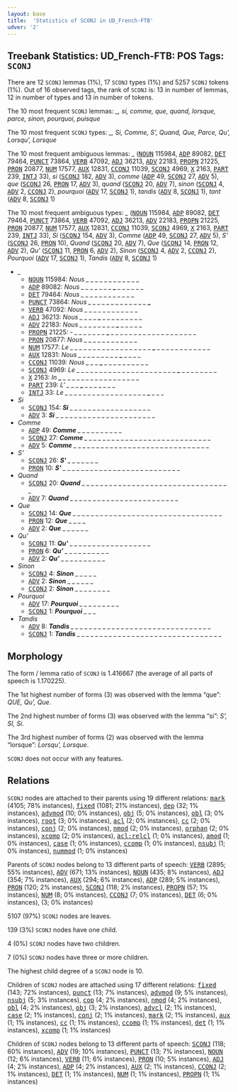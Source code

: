 ```yaml
---
layout: base
title:  'Statistics of SCONJ in UD_French-FTB'
udver: '2'
---
```


## Treebank Statistics: UD_French-FTB: POS Tags: `SCONJ`

There are 12 `SCONJ` lemmas (1%), 17 `SCONJ` types (1%) and 5257 `SCONJ` tokens (1%).
Out of 16 observed tags, the rank of `SCONJ` is: 13 in number of lemmas, 12 in number of types and 13 in number of tokens.

The 10 most frequent `SCONJ` lemmas: <em>_, si, comme, que, quand, lorsque, parce, sinon, pourquoi, puisque</em>

The 10 most frequent `SCONJ` types:  <em>_, Si, Comme, S', Quand, Que, Parce, Qu', Lorsqu', Lorsque</em>

The 10 most frequent ambiguous lemmas: <em>_</em> (<tt><a href="fr_ftb-pos-NOUN.html">NOUN</a></tt> 115984, <tt><a href="fr_ftb-pos-ADP.html">ADP</a></tt> 89082, <tt><a href="fr_ftb-pos-DET.html">DET</a></tt> 79464, <tt><a href="fr_ftb-pos-PUNCT.html">PUNCT</a></tt> 73864, <tt><a href="fr_ftb-pos-VERB.html">VERB</a></tt> 47092, <tt><a href="fr_ftb-pos-ADJ.html">ADJ</a></tt> 36213, <tt><a href="fr_ftb-pos-ADV.html">ADV</a></tt> 22183, <tt><a href="fr_ftb-pos-PROPN.html">PROPN</a></tt> 21225, <tt><a href="fr_ftb-pos-PRON.html">PRON</a></tt> 20877, <tt><a href="fr_ftb-pos-NUM.html">NUM</a></tt> 17577, <tt><a href="fr_ftb-pos-AUX.html">AUX</a></tt> 12831, <tt><a href="fr_ftb-pos-CCONJ.html">CCONJ</a></tt> 11039, <tt><a href="fr_ftb-pos-SCONJ.html">SCONJ</a></tt> 4969, <tt><a href="fr_ftb-pos-X.html">X</a></tt> 2163, <tt><a href="fr_ftb-pos-PART.html">PART</a></tt> 239, <tt><a href="fr_ftb-pos-INTJ.html">INTJ</a></tt> 33), <em>si</em> (<tt><a href="fr_ftb-pos-SCONJ.html">SCONJ</a></tt> 182, <tt><a href="fr_ftb-pos-ADV.html">ADV</a></tt> 3), <em>comme</em> (<tt><a href="fr_ftb-pos-ADP.html">ADP</a></tt> 49, <tt><a href="fr_ftb-pos-SCONJ.html">SCONJ</a></tt> 27, <tt><a href="fr_ftb-pos-ADV.html">ADV</a></tt> 5), <em>que</em> (<tt><a href="fr_ftb-pos-SCONJ.html">SCONJ</a></tt> 26, <tt><a href="fr_ftb-pos-PRON.html">PRON</a></tt> 17, <tt><a href="fr_ftb-pos-ADV.html">ADV</a></tt> 3), <em>quand</em> (<tt><a href="fr_ftb-pos-SCONJ.html">SCONJ</a></tt> 20, <tt><a href="fr_ftb-pos-ADV.html">ADV</a></tt> 7), <em>sinon</em> (<tt><a href="fr_ftb-pos-SCONJ.html">SCONJ</a></tt> 4, <tt><a href="fr_ftb-pos-ADV.html">ADV</a></tt> 2, <tt><a href="fr_ftb-pos-CCONJ.html">CCONJ</a></tt> 2), <em>pourquoi</em> (<tt><a href="fr_ftb-pos-ADV.html">ADV</a></tt> 17, <tt><a href="fr_ftb-pos-SCONJ.html">SCONJ</a></tt> 1), <em>tandis</em> (<tt><a href="fr_ftb-pos-ADV.html">ADV</a></tt> 8, <tt><a href="fr_ftb-pos-SCONJ.html">SCONJ</a></tt> 1), <em>tant</em> (<tt><a href="fr_ftb-pos-ADV.html">ADV</a></tt> 8, <tt><a href="fr_ftb-pos-SCONJ.html">SCONJ</a></tt> 1)

The 10 most frequent ambiguous types:  <em>_</em> (<tt><a href="fr_ftb-pos-NOUN.html">NOUN</a></tt> 115984, <tt><a href="fr_ftb-pos-ADP.html">ADP</a></tt> 89082, <tt><a href="fr_ftb-pos-DET.html">DET</a></tt> 79464, <tt><a href="fr_ftb-pos-PUNCT.html">PUNCT</a></tt> 73864, <tt><a href="fr_ftb-pos-VERB.html">VERB</a></tt> 47092, <tt><a href="fr_ftb-pos-ADJ.html">ADJ</a></tt> 36213, <tt><a href="fr_ftb-pos-ADV.html">ADV</a></tt> 22183, <tt><a href="fr_ftb-pos-PROPN.html">PROPN</a></tt> 21225, <tt><a href="fr_ftb-pos-PRON.html">PRON</a></tt> 20877, <tt><a href="fr_ftb-pos-NUM.html">NUM</a></tt> 17577, <tt><a href="fr_ftb-pos-AUX.html">AUX</a></tt> 12831, <tt><a href="fr_ftb-pos-CCONJ.html">CCONJ</a></tt> 11039, <tt><a href="fr_ftb-pos-SCONJ.html">SCONJ</a></tt> 4969, <tt><a href="fr_ftb-pos-X.html">X</a></tt> 2163, <tt><a href="fr_ftb-pos-PART.html">PART</a></tt> 239, <tt><a href="fr_ftb-pos-INTJ.html">INTJ</a></tt> 33), <em>Si</em> (<tt><a href="fr_ftb-pos-SCONJ.html">SCONJ</a></tt> 154, <tt><a href="fr_ftb-pos-ADV.html">ADV</a></tt> 3), <em>Comme</em> (<tt><a href="fr_ftb-pos-ADP.html">ADP</a></tt> 49, <tt><a href="fr_ftb-pos-SCONJ.html">SCONJ</a></tt> 27, <tt><a href="fr_ftb-pos-ADV.html">ADV</a></tt> 5), <em>S'</em> (<tt><a href="fr_ftb-pos-SCONJ.html">SCONJ</a></tt> 26, <tt><a href="fr_ftb-pos-PRON.html">PRON</a></tt> 10), <em>Quand</em> (<tt><a href="fr_ftb-pos-SCONJ.html">SCONJ</a></tt> 20, <tt><a href="fr_ftb-pos-ADV.html">ADV</a></tt> 7), <em>Que</em> (<tt><a href="fr_ftb-pos-SCONJ.html">SCONJ</a></tt> 14, <tt><a href="fr_ftb-pos-PRON.html">PRON</a></tt> 12, <tt><a href="fr_ftb-pos-ADV.html">ADV</a></tt> 2), <em>Qu'</em> (<tt><a href="fr_ftb-pos-SCONJ.html">SCONJ</a></tt> 11, <tt><a href="fr_ftb-pos-PRON.html">PRON</a></tt> 6, <tt><a href="fr_ftb-pos-ADV.html">ADV</a></tt> 2), <em>Sinon</em> (<tt><a href="fr_ftb-pos-SCONJ.html">SCONJ</a></tt> 4, <tt><a href="fr_ftb-pos-ADV.html">ADV</a></tt> 2, <tt><a href="fr_ftb-pos-CCONJ.html">CCONJ</a></tt> 2), <em>Pourquoi</em> (<tt><a href="fr_ftb-pos-ADV.html">ADV</a></tt> 17, <tt><a href="fr_ftb-pos-SCONJ.html">SCONJ</a></tt> 1), <em>Tandis</em> (<tt><a href="fr_ftb-pos-ADV.html">ADV</a></tt> 8, <tt><a href="fr_ftb-pos-SCONJ.html">SCONJ</a></tt> 1)


* <em>_</em>
  * <tt><a href="fr_ftb-pos-NOUN.html">NOUN</a></tt> 115984: <em>Nous _ _ <b>_</b> _ _ _ <b>_</b> _ _ _ _ _ _ _</em>
  * <tt><a href="fr_ftb-pos-ADP.html">ADP</a></tt> 89082: <em>Nous _ _ _ _ _ _ _ <b>_</b> _ _ _ _ _ _</em>
  * <tt><a href="fr_ftb-pos-DET.html">DET</a></tt> 79464: <em>Nous _ <b>_</b> _ _ _ <b>_</b> _ _ _ _ _ _ _ _</em>
  * <tt><a href="fr_ftb-pos-PUNCT.html">PUNCT</a></tt> 73864: <em>Nous _ _ _ _ _ _ _ _ _ _ _ _ _ <b>_</b></em>
  * <tt><a href="fr_ftb-pos-VERB.html">VERB</a></tt> 47092: <em>Nous <b>_</b> _ _ _ _ _ _ _ _ _ _ _ <b>_</b> _</em>
  * <tt><a href="fr_ftb-pos-ADJ.html">ADJ</a></tt> 36213: <em>Nous _ _ _ _ <b>_</b> _ _ _ _ _ _ _ _ _</em>
  * <tt><a href="fr_ftb-pos-ADV.html">ADV</a></tt> 22183: <em>Nous _ _ _ _ _ _ _ _ <b>_</b> _ _ _ _ _</em>
  * <tt><a href="fr_ftb-pos-PROPN.html">PROPN</a></tt> 21225: <em>- _ _ _ _ _ _ _ <b>_</b> _ _ _ _ _ _ _ _ _ _ _ _ _ _ _ _ _ _ _</em>
  * <tt><a href="fr_ftb-pos-PRON.html">PRON</a></tt> 20877: <em>Nous _ _ _ _ _ _ _ _ _ _ <b>_</b> <b>_</b> _ _</em>
  * <tt><a href="fr_ftb-pos-NUM.html">NUM</a></tt> 17577: <em>Le _ _ _ _ _ _ _ _ _ _ _ _ _ _ _ _ _ _ <b>_</b> _ _ _ _ _ _ _ _ _ _ _ _</em>
  * <tt><a href="fr_ftb-pos-AUX.html">AUX</a></tt> 12831: <em>Nous _ _ _ _ _ _ _ _ _ <b>_</b> _ _ _ _</em>
  * <tt><a href="fr_ftb-pos-CCONJ.html">CCONJ</a></tt> 11039: <em>Nous _ _ _ <b>_</b> _ _ _ _ _ _ _ _ _ _</em>
  * <tt><a href="fr_ftb-pos-SCONJ.html">SCONJ</a></tt> 4969: <em>Le _ _ _ _ _ _ _ _ _ _ _ _ _ _ _ _ _ _ _ _ _ _ <b>_</b> _ _ _ _ _ _ _ _</em>
  * <tt><a href="fr_ftb-pos-X.html">X</a></tt> 2163: <em>In <b>_</b> _ _ _ _ _ _ _ _ _ _ _ _ _ _ _ _ _</em>
  * <tt><a href="fr_ftb-pos-PART.html">PART</a></tt> 239: <em>L' _ _ _ <b>_</b> _ _ _ _ _ _ _</em>
  * <tt><a href="fr_ftb-pos-INTJ.html">INTJ</a></tt> 33: <em>Le _ _ _ _ _ _ _ _ _ _ _ _ _ _ _ _ _ _ <b>_</b> _ _ _</em>
* <em>Si</em>
  * <tt><a href="fr_ftb-pos-SCONJ.html">SCONJ</a></tt> 154: <em><b>Si</b> _ _ _ _ _ _ _ _ _ _ _ _ _ _ _ _ _ _</em>
  * <tt><a href="fr_ftb-pos-ADV.html">ADV</a></tt> 3: <em><b>Si</b> _ _ _ _ _ _ _ _ _ _ _ _ _ _ _ _ _ _ _ _ _ _</em>
* <em>Comme</em>
  * <tt><a href="fr_ftb-pos-ADP.html">ADP</a></tt> 49: <em><b>Comme</b> _ _ _ _ _ _ _ _ _ _</em>
  * <tt><a href="fr_ftb-pos-SCONJ.html">SCONJ</a></tt> 27: <em><b>Comme</b> _ _ _ _ _ _ _ _ _ _ _ _ _ _ _ _ _ _ _ _ _ _ _ _ _ _ _ _</em>
  * <tt><a href="fr_ftb-pos-ADV.html">ADV</a></tt> 5: <em><b>Comme</b> _ _ _ _ _ _ _ _ _ _ _ _ _ _ _ _ _ _ _ _ _ _ _ _ _ _ _ _ _ _</em>
* <em>S'</em>
  * <tt><a href="fr_ftb-pos-SCONJ.html">SCONJ</a></tt> 26: <em><b>S'</b> _ _ _ _ _ _ _</em>
  * <tt><a href="fr_ftb-pos-PRON.html">PRON</a></tt> 10: <em><b>S'</b> _ _ _ _ _ _ _ _ _ _ _ _ _ _ _ _ _ _ _ _ _ _ _ _ _ _</em>
* <em>Quand</em>
  * <tt><a href="fr_ftb-pos-SCONJ.html">SCONJ</a></tt> 20: <em><b>Quand</b> _ _ _ _ _ _ _ _ _ _ _ _ _ _ _ _ _ _ _ _ _ _ _ _ _ _ _ _ _ _ _ _ _</em>
  * <tt><a href="fr_ftb-pos-ADV.html">ADV</a></tt> 7: <em><b>Quand</b> _ _ _ _ _ _ _ _ _ _ _ _ _ _ _ _ _ _ _ _ _ _ _ _</em>
* <em>Que</em>
  * <tt><a href="fr_ftb-pos-SCONJ.html">SCONJ</a></tt> 14: <em><b>Que</b> _ _ _ _ _ _ _ _ _ _ _ _ _ _ _ _ _ _ _ _ _ _ _ _ _ _ _ _ _ _ _ _ _</em>
  * <tt><a href="fr_ftb-pos-PRON.html">PRON</a></tt> 12: <em><b>Que</b> _ _ _ _</em>
  * <tt><a href="fr_ftb-pos-ADV.html">ADV</a></tt> 2: <em><b>Que</b> _ _ _ _ _ _</em>
* <em>Qu'</em>
  * <tt><a href="fr_ftb-pos-SCONJ.html">SCONJ</a></tt> 11: <em><b>Qu'</b> _ _ _ _ _ _ _ _ _ _ _ _ _ _ _ _ _ _</em>
  * <tt><a href="fr_ftb-pos-PRON.html">PRON</a></tt> 6: <em><b>Qu'</b> _ _ _ _ _ _ _ _ _ _</em>
  * <tt><a href="fr_ftb-pos-ADV.html">ADV</a></tt> 2: <em><b>Qu'</b> _ _ _ _ _ _ _ _ _ _</em>
* <em>Sinon</em>
  * <tt><a href="fr_ftb-pos-SCONJ.html">SCONJ</a></tt> 4: <em><b>Sinon</b> _ _ _ _ _</em>
  * <tt><a href="fr_ftb-pos-ADV.html">ADV</a></tt> 2: <em><b>Sinon</b> _ _ _ _ _ _</em>
  * <tt><a href="fr_ftb-pos-CCONJ.html">CCONJ</a></tt> 2: <em><b>Sinon</b> _ _ _ _ _ _ _ _</em>
* <em>Pourquoi</em>
  * <tt><a href="fr_ftb-pos-ADV.html">ADV</a></tt> 17: <em><b>Pourquoi</b> _ _ _ _ _ _ _ _ _</em>
  * <tt><a href="fr_ftb-pos-SCONJ.html">SCONJ</a></tt> 1: <em><b>Pourquoi</b> _ _ _</em>
* <em>Tandis</em>
  * <tt><a href="fr_ftb-pos-ADV.html">ADV</a></tt> 8: <em><b>Tandis</b> _ _ _ _ _ _ _ _ _ _ _ _ _ _ _ _ _ _ _ _ _ _ _ _ _ _ _ _ _ _ _</em>
  * <tt><a href="fr_ftb-pos-SCONJ.html">SCONJ</a></tt> 1: <em><b>Tandis</b> _ _ _ _ _ _ _ _ _ _ _ _ _ _ _ _ _ _ _ _ _ _ _ _ _ _ _ _ _ _ _ _</em>

## Morphology

The form / lemma ratio of `SCONJ` is 1.416667 (the average of all parts of speech is 1.170225).

The 1st highest number of forms (3) was observed with the lemma “que”: <em>QUE, Qu', Que</em>.

The 2nd highest number of forms (3) was observed with the lemma “si”: <em>S', SI, Si</em>.

The 3rd highest number of forms (2) was observed with the lemma “lorsque”: <em>Lorsqu', Lorsque</em>.

`SCONJ` does not occur with any features.


## Relations

`SCONJ` nodes are attached to their parents using 19 different relations: <tt><a href="fr_ftb-dep-mark.html">mark</a></tt> (4105; 78% instances), <tt><a href="fr_ftb-dep-fixed.html">fixed</a></tt> (1081; 21% instances), <tt><a href="fr_ftb-dep-dep.html">dep</a></tt> (32; 1% instances), <tt><a href="fr_ftb-dep-advmod.html">advmod</a></tt> (10; 0% instances), <tt><a href="fr_ftb-dep-obj.html">obj</a></tt> (5; 0% instances), <tt><a href="fr_ftb-dep-obl.html">obl</a></tt> (3; 0% instances), <tt><a href="fr_ftb-dep-root.html">root</a></tt> (3; 0% instances), <tt><a href="fr_ftb-dep-acl.html">acl</a></tt> (2; 0% instances), <tt><a href="fr_ftb-dep-cc.html">cc</a></tt> (2; 0% instances), <tt><a href="fr_ftb-dep-conj.html">conj</a></tt> (2; 0% instances), <tt><a href="fr_ftb-dep-nmod.html">nmod</a></tt> (2; 0% instances), <tt><a href="fr_ftb-dep-orphan.html">orphan</a></tt> (2; 0% instances), <tt><a href="fr_ftb-dep-xcomp.html">xcomp</a></tt> (2; 0% instances), <tt><a href="fr_ftb-dep-acl-relcl.html">acl:relcl</a></tt> (1; 0% instances), <tt><a href="fr_ftb-dep-amod.html">amod</a></tt> (1; 0% instances), <tt><a href="fr_ftb-dep-case.html">case</a></tt> (1; 0% instances), <tt><a href="fr_ftb-dep-ccomp.html">ccomp</a></tt> (1; 0% instances), <tt><a href="fr_ftb-dep-nsubj.html">nsubj</a></tt> (1; 0% instances), <tt><a href="fr_ftb-dep-nummod.html">nummod</a></tt> (1; 0% instances)

Parents of `SCONJ` nodes belong to 13 different parts of speech: <tt><a href="fr_ftb-pos-VERB.html">VERB</a></tt> (2895; 55% instances), <tt><a href="fr_ftb-pos-ADV.html">ADV</a></tt> (671; 13% instances), <tt><a href="fr_ftb-pos-NOUN.html">NOUN</a></tt> (435; 8% instances), <tt><a href="fr_ftb-pos-ADJ.html">ADJ</a></tt> (354; 7% instances), <tt><a href="fr_ftb-pos-AUX.html">AUX</a></tt> (294; 6% instances), <tt><a href="fr_ftb-pos-ADP.html">ADP</a></tt> (289; 5% instances), <tt><a href="fr_ftb-pos-PRON.html">PRON</a></tt> (120; 2% instances), <tt><a href="fr_ftb-pos-SCONJ.html">SCONJ</a></tt> (118; 2% instances), <tt><a href="fr_ftb-pos-PROPN.html">PROPN</a></tt> (57; 1% instances), <tt><a href="fr_ftb-pos-NUM.html">NUM</a></tt> (8; 0% instances), <tt><a href="fr_ftb-pos-CCONJ.html">CCONJ</a></tt> (7; 0% instances), <tt><a href="fr_ftb-pos-DET.html">DET</a></tt> (6; 0% instances),  (3; 0% instances)

5107 (97%) `SCONJ` nodes are leaves.

139 (3%) `SCONJ` nodes have one child.

4 (0%) `SCONJ` nodes have two children.

7 (0%) `SCONJ` nodes have three or more children.

The highest child degree of a `SCONJ` node is 10.

Children of `SCONJ` nodes are attached using 17 different relations: <tt><a href="fr_ftb-dep-fixed.html">fixed</a></tt> (143; 72% instances), <tt><a href="fr_ftb-dep-punct.html">punct</a></tt> (13; 7% instances), <tt><a href="fr_ftb-dep-advmod.html">advmod</a></tt> (9; 5% instances), <tt><a href="fr_ftb-dep-nsubj.html">nsubj</a></tt> (5; 3% instances), <tt><a href="fr_ftb-dep-cop.html">cop</a></tt> (4; 2% instances), <tt><a href="fr_ftb-dep-nmod.html">nmod</a></tt> (4; 2% instances), <tt><a href="fr_ftb-dep-obl.html">obl</a></tt> (4; 2% instances), <tt><a href="fr_ftb-dep-obj.html">obj</a></tt> (3; 2% instances), <tt><a href="fr_ftb-dep-advcl.html">advcl</a></tt> (2; 1% instances), <tt><a href="fr_ftb-dep-case.html">case</a></tt> (2; 1% instances), <tt><a href="fr_ftb-dep-conj.html">conj</a></tt> (2; 1% instances), <tt><a href="fr_ftb-dep-mark.html">mark</a></tt> (2; 1% instances), <tt><a href="fr_ftb-dep-aux.html">aux</a></tt> (1; 1% instances), <tt><a href="fr_ftb-dep-cc.html">cc</a></tt> (1; 1% instances), <tt><a href="fr_ftb-dep-ccomp.html">ccomp</a></tt> (1; 1% instances), <tt><a href="fr_ftb-dep-det.html">det</a></tt> (1; 1% instances), <tt><a href="fr_ftb-dep-xcomp.html">xcomp</a></tt> (1; 1% instances)

Children of `SCONJ` nodes belong to 13 different parts of speech: <tt><a href="fr_ftb-pos-SCONJ.html">SCONJ</a></tt> (118; 60% instances), <tt><a href="fr_ftb-pos-ADV.html">ADV</a></tt> (19; 10% instances), <tt><a href="fr_ftb-pos-PUNCT.html">PUNCT</a></tt> (13; 7% instances), <tt><a href="fr_ftb-pos-NOUN.html">NOUN</a></tt> (12; 6% instances), <tt><a href="fr_ftb-pos-VERB.html">VERB</a></tt> (11; 6% instances), <tt><a href="fr_ftb-pos-PRON.html">PRON</a></tt> (10; 5% instances), <tt><a href="fr_ftb-pos-ADJ.html">ADJ</a></tt> (4; 2% instances), <tt><a href="fr_ftb-pos-ADP.html">ADP</a></tt> (4; 2% instances), <tt><a href="fr_ftb-pos-AUX.html">AUX</a></tt> (2; 1% instances), <tt><a href="fr_ftb-pos-CCONJ.html">CCONJ</a></tt> (2; 1% instances), <tt><a href="fr_ftb-pos-DET.html">DET</a></tt> (1; 1% instances), <tt><a href="fr_ftb-pos-NUM.html">NUM</a></tt> (1; 1% instances), <tt><a href="fr_ftb-pos-PROPN.html">PROPN</a></tt> (1; 1% instances)

